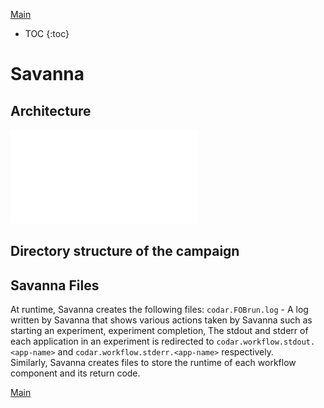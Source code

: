 
[Main](../index)

* TOC
{:toc}

Savanna
=======

Architecture
------------

![Architecture of Savanna](savanna-arch.pdf?raw=true "Savanna Architecture")

## Directory structure of the campaign

 
Savanna Files
-------------
At runtime, Savanna creates the following files:
`codar.FOBrun.log` - A log written by Savanna that shows various actions taken by Savanna such as starting an experiment, experiment completion, 
The stdout and stderr of each application in an experiment is redirected to `codar.workflow.stdout.<app-name>` and `codar.workflow.stderr.<app-name>` respectively.  
Similarly, Savanna creates files to store the runtime of each workflow component and its return code.

[Main](../index)

